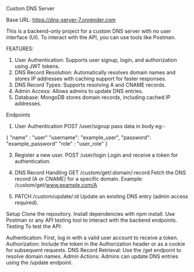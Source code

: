 Custom DNS Server

Base URL: https://dns-server-7.onrender.com

This is a backend-only project for a custom DNS server with no user interface (UI). To interact with the API, you can use tools like Postman.

FEATURES:

1) User Authentication: Supports user signup, login, and authorization using JWT tokens.
2) DNS Record Resolution: Automatically resolves domain names and stores IP addresses with caching support for faster responses.
3) DNS Record Types: Supports resolving A and CNAME records.
4) Admin Access: Allows admins to update DNS entries.
5) Database: MongoDB stores domain records, including cached IP addresses.
   
Endpoints

1) User Authentication
POST /user/signup
pass data in body
eg:-

{
  "name" : "user"
  "username": "example_user",
  "password": "example_password"
  "role" : "user_role"
}

3) Register a new user.
POST /user/login
Login and receive a token for authentication.

4) DNS Record Handling
GET /custom/get/:domain/:record
Fetch the DNS record (A or CNAME) for a specific domain.
Example: /custom/get/www.example.com/A

5) PATCH /custom/update/:id
Update an existing DNS entry (admin access required).

Setup
Clone the repository.
Install dependencies with npm install.
Use Postman or any API testing tool to interact with the backend endpoints.
Testing
To test the API:

Authentication: First, log in with a valid user account to receive a token.
Authorization: Include the token in the Authorization header or as a cookie for subsequent requests.
DNS Record Retrieval: Use the /get endpoint to resolve domain names.
Admin Actions: Admins can update DNS entries using the /update endpoint.
